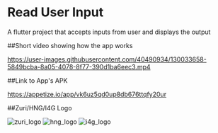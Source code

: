 # Read User Input

A flutter project that accepts inputs from user and displays the output 

##Short video showing how the app works

https://user-images.githubusercontent.com/40490934/130033658-5849bcba-8a05-4078-8f77-390d1ba6eec3.mp4

##Link to App's APK

https://appetize.io/app/vk6uz5qd0up8db676ttqfy20ur

##Zuri/HNG/I4G Logo

![zuri_logo](https://user-images.githubusercontent.com/40490934/130034316-518f41fa-0dcb-41f0-9e25-2add3a8d6985.png)
![hng_logo](https://user-images.githubusercontent.com/40490934/130034324-6db98012-b055-4eef-aeed-2f51a75c8c25.jpg)
![i4g_logo](https://user-images.githubusercontent.com/40490934/130034326-502c913e-4637-4bd4-b21a-1a58fd394f3d.jpeg)


